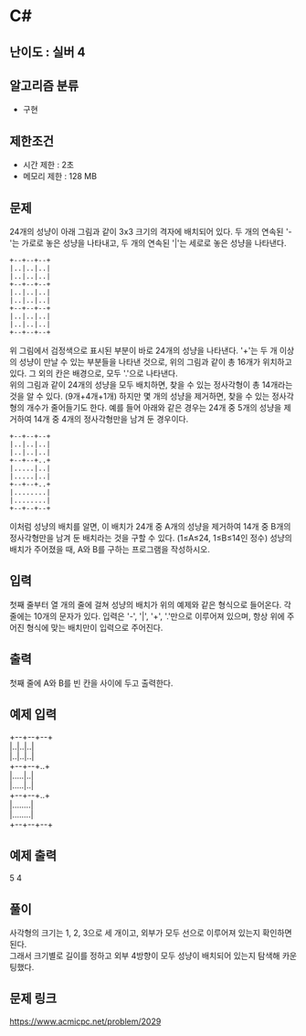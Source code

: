 # C#

## 난이도 : 실버 4

## 알고리즘 분류
  - 구현

## 제한조건
  - 시간 제한 : 2초
  - 메모리 제한 : 128 MB

## 문제
24개의 성냥이 아래 그림과 같이 3x3 크기의 격자에 배치되어 있다. 두 개의 연속된 '-'는 가로로 놓은 성냥을 나타내고, 두 개의 연속된 '|'는 세로로 놓은 성냥을 나타낸다.<br/>

	+--+--+--+
	|..|..|..|
	|..|..|..|
	+--+--+--+
	|..|..|..|
	|..|..|..|
	+--+--+--+
	|..|..|..|
	|..|..|..|
	+--+--+--+

위 그림에서 검정색으로 표시된 부분이 바로 24개의 성냥을 나타낸다. '+'는 두 개 이상의 성냥이 만날 수 있는 부분들을 나타낸 것으로, 위의 그림과 같이 총 16개가 위치하고 있다. 그 외의 칸은 배경으로, 모두 '.'으로 나타낸다.<br/>
위의 그림과 같이 24개의 성냥을 모두 배치하면, 찾을 수 있는 정사각형이 총 14개라는 것을 알 수 있다. (9개+4개+1개) 하지만 몇 개의 성냥을 제거하면, 찾을 수 있는 정사각형의 개수가 줄어들기도 한다. 예를 들어 아래와 같은 경우는 24개 중 5개의 성냥을 제거하여 14개 중 4개의 정사각형만을 남겨 둔 경우이다.<br/>

	+--+--+--+
	|..|..|..|
	|..|..|..|
	+--+--+..+
	|.....|..|
	|.....|..|
	+--+--+..+
	|........|
	|........|
	+--+--+--+

이처럼 성냥의 배치를 알면, 이 배치가 24개 중 A개의 성냥을 제거하여 14개 중 B개의 정사각형만을 남겨 둔 배치라는 것을 구할 수 있다. (1≤A≤24, 1≤B≤14인 정수) 성냥의 배치가 주어졌을 때, A와 B를 구하는 프로그램을 작성하시오.<br/>


## 입력
첫째 줄부터 열 개의 줄에 걸쳐 성냥의 배치가 위의 예제와 같은 형식으로 들어온다. 각 줄에는 10개의 문자가 있다. 입력은 '-', '|', '+', '.'만으로 이루어져 있으며, 항상 위에 주어진 형식에 맞는 배치만이 입력으로 주어진다.<br/>


## 출력
첫째 줄에 A와 B를 빈 칸을 사이에 두고 출력한다.<br/>


## 예제 입력
+--+--+--+<br/>
|..|..|..|<br/>
|..|..|..|<br/>
+--+--+..+<br/>
|.....|..|<br/>
|.....|..|<br/>
+--+--+..+<br/>
|........|<br/>
|........|<br/>
+--+--+--+<br/>


## 예제 출력
5 4<br/>


## 풀이
사각형의 크기는 1, 2, 3으로 세 개이고, 외부가 모두 선으로 이루어져 있는지 확인하면 된다.<br/>
그래서 크기별로 길이를 정하고 외부 4방향이 모두 성냥이 배치되어 있는지 탐색해 카운팅했다.<br/>


## 문제 링크
https://www.acmicpc.net/problem/2029